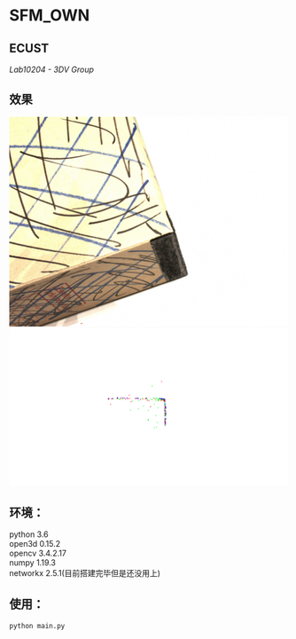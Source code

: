 # SFM_OWN

## **ECUST**

*Lab10204 - 3DV Group*

## 效果
![](DATA/dtu/scan10/images/00000000.jpg)
![](result_pics/test0123.gif)
## 环境：
python 3.6  
open3d 0.15.2  
opencv 3.4.2.17  
numpy 1.19.3  
networkx 2.5.1(目前搭建完毕但是还没用上)
## 使用：
```
python main.py
```